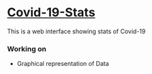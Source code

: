 # [Covid-19-Stats](https://algomonk016.github.io/Covid-19-Stats/)
This is a web interface showing stats of Covid-19

### Working on
- Graphical representation of Data
